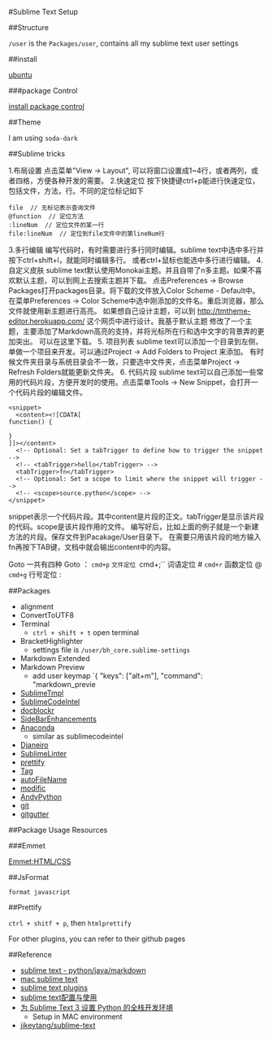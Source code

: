 #Sublime Text Setup

##Structure

`/user` is the `Packages/user`, contains all my sublime text user settings

##install

[ubuntu](http://askubuntu.com/questions/172698/how-do-i-install-sublime-text-2-3)

###package Control

[install package control](https://packagecontrol.io/installation#st3)

##Theme

I am using `soda-dark`

##Sublime tricks

1.布局设置
点击菜单"View -> Layout", 可以将窗口设置成1~4行，或者两列，或者四格，方便各种开发的需要。
2.快速定位
按下快捷键ctrl+p能进行快速定位，包括文件，方法，行。不同的定位标记如下
```
file  // 无标记表示查询文件
@function  // 定位方法
:lineNum  // 定位文件的某一行
file:lineNum  // 定位到file文件中的第lineNum行
```
3.多行编辑
编写代码时，有时需要进行多行同时编辑。sublime text中选中多行并按下ctrl+shift+l，就能同时编辑多行。
或者ctrl+鼠标也能选中多行进行编辑。
4.自定义皮肤
sublime text默认使用Monokai主题。并且自带了n多主题。如果不喜欢默认主题，可以到网上去搜索主题并下载。
点击Preferences -> Browse Packages打开packages目录。将下载的文件放入Color Scheme - Default中。
在菜单Preferences -> Color Scheme中选中刚添加的文件名。重启浏览器，那么文件就使用新主题进行高亮。
如果想自己设计主题，可以到 http://tmtheme-editor.herokuapp.com/ 这个网页中进行设计。我基于默认主题
修改了一个主题，主要添加了Markdown高亮的支持，并将光标所在行和选中文字的背景弄的更加突出。
可以在这里下载。
5. 项目列表
sublime text可以添加一个目录到左侧，单做一个项目来开发。可以通过Project -> Add Folders to Project 来添加。
有时候文件夹目录与系统目录会不一致，只要选中文件夹，点击菜单Project -> Refresh Folders就能更新文件夹。
6. 代码片段
sublime text可以自己添加一些常用的代码片段，方便开发时的使用。点击菜单Tools -> New Snippet，会打开一个代码片段的编辑文件。
```
<snippet>
  <content><![CDATA[
function() {

}
]]></content>
  <!-- Optional: Set a tabTrigger to define how to trigger the snippet -->
  <!-- <tabTrigger>hello</tabTrigger> -->
  <tabTrigger>fn</tabTrigger>
  <!-- Optional: Set a scope to limit where the snippet will trigger -->
  <!-- <scope>source.python</scope> -->
</snippet>
```
snippet表示一个代码片段。其中content是片段的正文。tabTrigger是显示该片段的代码。scope是该片段作用的文件。
编写好后，比如上面的例子就是一个新建方法的片段。保存文件到Pacakage/User目录下。
在需要只用该片段的地方输入fn再按下TAB键，文档中就会输出content中的内容。

Goto
一共有四种 Goto ：
`cmd+p` `文件定位
`cmd+;`` 词语定位 #
`cmd+r` 函数定位 @
`cmd+g` 行号定位 :

##Packages

- alignment
- ConvertToUTF8
- Terminal
    + `ctrl + shift + t` open terminal
- BracketHighlighter
    + settings file is `/user/bh_core.sublime-settings`
- Markdown Extended
- Markdown Preview
    + add user keymap `{ "keys": ["alt+m"], "command": "markdown_previe
- [SublimeTmpl](https://github.com/kairyou/SublimeTmpl)
- [SublimeCodeIntel](http://sublimecodeintel.github.io/SublimeCodeIntel/)
- [docblockr](https://github.com/spadgos/sublime-jsdocs)
- [SideBarEnhancements](https://sublime.wbond.net/packages/SideBarEnhancements)
- [Anaconda](https://sublime.wbond.net/packages/Anaconda)
    + similar as sublimecodeintel
- [Djaneiro](https://sublime.wbond.net/packages/Djaneiro)
- [SublimeLinter](https://sublime.wbond.net/packages/SublimeLinter)
- [prettify](https://github.com/victorporof/Sublime-HTMLPrettify)
- [Tag](https://github.com/SublimeText/Tag)
- [autoFileName](https://github.com/BoundInCode/AutoFileName)
- [modific](https://github.com/gornostal/Modific)
- [AndyPython](https://github.com/agibsonsw/AndyPython)
- [git](https://github.com/kemayo/sublime-text-git)
- [gitgutter](https://github.com/kemayo/sublime-text-git)

##Package Usage Resources

###Emmet

[Emmet:HTML/CSS](http://www.iteye.com/news/27580)

##JsFormat

`format javascript`

##Prettify

`ctrl + shitf + p`, then `htmlprettify`

For other plugins, you can refer to their github pages

##Reference

- [sublime text - python/java/markdown](http://zhenchen.me/technology/2014/11/05/sublime-text-introduction.html)
- [mac sublime text](http://www.jianshu.com/p/25cdc7d608bb)
- [sublime text plugins](https://wido.me/sunteya/sublime-text-packages-and-settings/)
- [sublime text配置与使用](https://github.com/chenhao-ch/blog/issues/1)
- [为 Sublime Text 3 设置 Python 的全栈开发环境](http://python.jobbole.com/81312/)
    + Setup in MAC environment
- [jikeytang/sublime-text](https://github.com/jikeytang/sublime-text)
